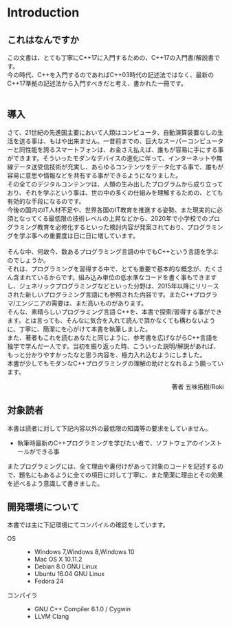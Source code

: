 # Introduction

## これはなんですか

この文書は、とても丁寧にC++17に入門するための、C++17の入門書/解説書です。<br>今の時代、C++を入門するのであればC++03時代の記述法ではなく、最新のC++17準拠の記述法から入門すべきだと考え、書かれた一冊です。<br><br>

## 導入

さて、21世紀の先進国主要において人類はコンピュータ、自動演算装置なしの生活を送る事は、もはや出来ません。一昔前までの、巨大なスーパーコンピューターと同性能を誇るスマートフォンは、お金さえ払えば、誰もが容易に手にする事ができます。そういったモダンなデバイスの進化に伴って、インターネットや無線データ送受信技術が充実し、あらゆるコンテンツをデータ化する事で、誰もが容易に意思や情報などを共有する事ができるようになりました。<br>その全てのデジタルコンテンツは、人類の生み出したプログラムから成り立っており、それを学ぶという事は、世の中の多くの仕組みを理解するための、とても有効的な手段になるのです。<br>今後の国内のIT人材不足や、世界各国のIT教育を推進する姿勢、また現実的に必須となってくる最低限の技術レベルの上昇などから、2020年で小学校でのプログラミング教育を必修化するといった検討内容が発案されており、プログラミングを学ぶ事への重要度は日に日に増しています。<br><br>そんな中、何故今、数あるプログラミング言語の中でもC++という言語を学ぶのでしょうか。<br>それは、プログラミングを習得する中で、とても重要で基本的な概念が、たくさん含まれているからです。組み込み単位の低水準なコードを書く事もできますし、ジェネリックプログラミングなどといった分野は、2015年以降にリリースされた新しいプログラミング言語にも参照された内容です。またC++プログラマ/エンジニアの需要は、まだ高いものがあります。<br>そんな、素晴らしいプログラミング言語 C++を、本書で探索/習得する事ができます。とは言っても、そんなに気合を入れて読んで頂かなくても構わないように、丁寧に、簡潔にを心がけて本書を執筆しました。<br>また、著者もこれを読むあなたと同じように、参考書を広げながらC++言語を独学で学んだ一人です。当初を振り返った時、こういった説明/解説があれば、もっと分かりやすかったなと思う内容を、極力入れ込むようにしました。<br>本書が少しでもモダンなC++プログラミングの理解の助けとなれるよう願っています。<p align="right">著者 五味拓樹/Roki</p>

## 対象読者

本書は読者に対して下記内容以外の最低限の知識等の要求をしていません。

* 執筆時最新のC++プログラミングを学びたい者で、ソフトウェアのインストールができる事

またプログラミングには、全て理由や裏付けがあって対象のコードを記述するので、題名にもあるように全ての項目に対して丁寧に、また簡潔に理由とその効果を述べるよう意識して書きました。

## 開発環境について

本書では主に下記環境にてコンパイルの確認をしています。

<dl>
<dt>OS</dt>
<dd><ul>
    <li>Windows 7,Windows 8,Windows 10</li>
    <li>Mac OS X 10.11.2</li>
    <li>Debian 8.0 GNU Linux</li>
    <li>Ubuntu 16.04 GNU Linux</li>
    <li>Fedora 24</li>
</ul></dd>
<dt>コンパイラ</dt>
<dd><ul>
    <li>GNU C++ Compiler 6.1.0 / Cygwin</li>
    <li>LLVM Clang</li>
</ul></dd></dd>
</dl>

